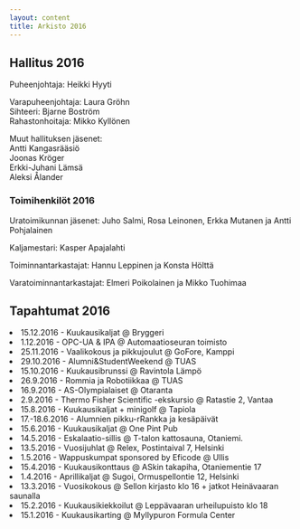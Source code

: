 ```yaml
---
layout: content
title: Arkisto 2016
---
```



## Hallitus 2016

Puheenjohtaja: Heikki Hyyti

Varapuheenjohtaja: Laura Gröhn<br/>
Sihteeri: Bjarne Boström<br/>
Rahastonhoitaja: Mikko Kyllönen<br/>

Muut hallituksen jäsenet:<br/>
Antti Kangasrääsiö<br/>
Joonas Kröger<br/>
Erkki-Juhani Lämsä<br/>
Aleksi Ålander <br/>


### Toimihenkilöt 2016

Uratoimikunnan jäsenet: Juho Salmi, Rosa Leinonen, Erkka Mutanen ja Antti Pohjalainen

Kaljamestari: Kasper Apajalahti

Toiminnantarkastajat: Hannu Leppinen ja Konsta Hölttä

Varatoiminnantarkastajat: Elmeri Poikolainen ja Mikko Tuohimaa



## Tapahtumat 2016

<li> 15.12.2016 - Kuukausikaljat @ Bryggeri
<li> 1.12.2016 - OPC-UA & IPA @ Automaatioseuran toimisto
<li> 25.11.2016 - Vaalikokous ja pikkujoulut @ GoFore, Kamppi
<li> 29.10.2016 - Alumni&StudentWeekend @ TUAS
<li> 15.10.2016 - Kuukausibrunssi @ Ravintola Lämpö
<li> 26.9.2016 - Rommia ja Robotiikkaa @ TUAS
<li> 16.9.2016 - AS-Olympialaiset @ Otaranta
<li> 2.9.2016 - Thermo Fisher Scientific -ekskursio @ Ratastie 2, Vantaa
<li> 15.8.2016 - Kuukausikaljat + minigolf @ Tapiola
<li> 17.-18.6.2016 - Alumnien pikku-rRankka ja kesäpäivät
<li> 15.6.2016 - Kuukausikaljat @ One Pint Pub
<li> 14.5.2016 - Eskalaatio-sillis @ T-talon kattosauna, Otaniemi.
<li> 13.5.2016 - Vuosijuhlat @ Relex, Postintaival 7, Helsinki
<li> 1.5.2016 - Wappuskumpat sponsored by Eficode @ Ullis
<li> 15.4.2016 - Kuukausikonttaus @ ASkin takapiha, Otaniementie 17
<li> 1.4.2016 - Aprillikaljat @ Sugoi, Ormuspellontie 12, Helsinki
<li> 13.3.2016 - Vuosikokous @ Sellon kirjasto klo 16 + jatkot Heinävaaran saunalla
<li> 15.2.2016 - Kuukausikiekkoilut @ Leppävaaran urheilupuisto klo 18
<li> 15.1.2016 - Kuukausikarting @ Myllypuron Formula Center


